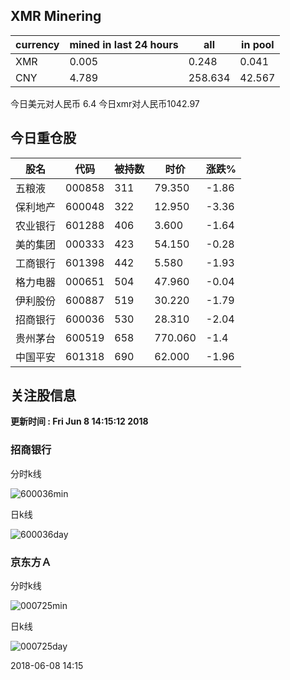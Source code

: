 ## XMR Minering

|currency|mined in last 24 hours|all|in pool|
|---|---|---|---|
|XMR|0.005|0.248|0.041|
|CNY|4.789|258.634|42.567|

今日美元对人民币 6.4	今日xmr对人民币1042.97


## 今日重仓股 

|股名|代码|被持数|时价|涨跌%|
|---|---|---|---|---|
|五粮液|000858|311|79.350|-1.86|
|保利地产|600048|322|12.950|-3.36|
|农业银行|601288|406|3.600|-1.64|
|美的集团|000333|423|54.150|-0.28|
|工商银行|601398|442|5.580|-1.93|
|格力电器|000651|504|47.960|-0.04|
|伊利股份|600887|519|30.220|-1.79|
|招商银行|600036|530|28.310|-2.04|
|贵州茅台|600519|658|770.060|-1.4|
|中国平安|601318|690|62.000|-1.96|

## 关注股信息
**更新时间 : Fri Jun  8 14:15:12 2018**
### 招商银行 
分时k线

![600036min](http://image.sinajs.cn/newchart/min/n/sh600036.gif)

日k线

![600036day](http://image.sinajs.cn/newchart/daily/n/sh600036.gif)

### 京东方Ａ 
分时k线

![000725min](http://image.sinajs.cn/newchart/min/n/sz000725.gif)

日k线

![000725day](http://image.sinajs.cn/newchart/daily/n/sz000725.gif)

2018-06-08 14:15
